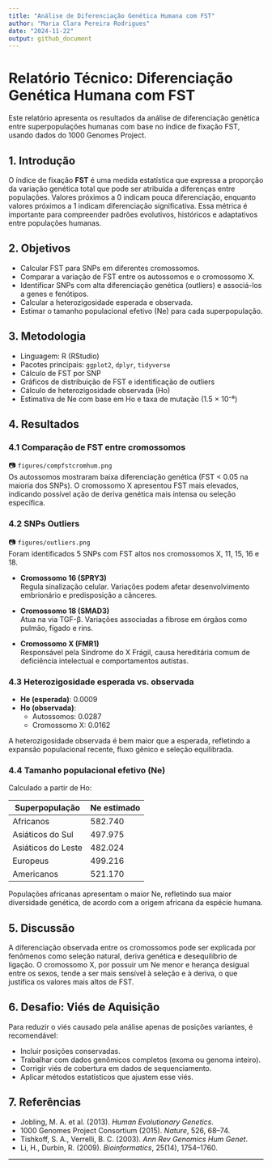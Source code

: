 ```yaml
---
title: "Análise de Diferenciação Genética Humana com FST"
author: "Maria Clara Pereira Rodrigues"
date: "2024-11-22"
output: github_document
---
```



# Relatório Técnico: Diferenciação Genética Humana com FST

Este relatório apresenta os resultados da análise de diferenciação genética entre superpopulações humanas com base no índice de fixação FST, usando dados do 1000 Genomes Project.

## 1. Introdução

O índice de fixação **FST** é uma medida estatística que expressa a proporção da variação genética total que pode ser atribuída a diferenças entre populações. Valores próximos a 0 indicam pouca diferenciação, enquanto valores próximos a 1 indicam diferenciação significativa. Essa métrica é importante para compreender padrões evolutivos, históricos e adaptativos entre populações humanas.

## 2. Objetivos

- Calcular FST para SNPs em diferentes cromossomos.
- Comparar a variação de FST entre os autossomos e o cromossomo X.
- Identificar SNPs com alta diferenciação genética (outliers) e associá-los a genes e fenótipos.
- Calcular a heterozigosidade esperada e observada.
- Estimar o tamanho populacional efetivo (Ne) para cada superpopulação.

## 3. Metodologia

- Linguagem: R (RStudio)
- Pacotes principais: `ggplot2`, `dplyr`, `tidyverse`
- Cálculo de FST por SNP
- Gráficos de distribuição de FST e identificação de outliers
- Cálculo de heterozigosidade observada (Ho)
- Estimativa de Ne com base em Ho e taxa de mutação (1.5 × 10⁻⁸)

## 4. Resultados

### 4.1 Comparação de FST entre cromossomos

📷 `figures/compfstcromhum.png`  
Os autossomos mostraram baixa diferenciação genética (FST < 0.05 na maioria dos SNPs). O cromossomo X apresentou FST mais elevados, indicando possível ação de deriva genética mais intensa ou seleção específica.

### 4.2 SNPs Outliers

📷 `figures/outliers.png`  
Foram identificados 5 SNPs com FST altos nos cromossomos X, 11, 15, 16 e 18.

- **Cromossomo 16 (SPRY3)**  
  Regula sinalização celular. Variações podem afetar desenvolvimento embrionário e predisposição a cânceres.

- **Cromossomo 18 (SMAD3)**  
  Atua na via TGF-β. Variações associadas a fibrose em órgãos como pulmão, fígado e rins.

- **Cromossomo X (FMR1)**  
  Responsável pela Síndrome do X Frágil, causa hereditária comum de deficiência intelectual e comportamentos autistas.

### 4.3 Heterozigosidade esperada vs. observada

- **He (esperada)**: 0.0009
- **Ho (observada)**:
  - Autossomos: 0.0287
  - Cromossomo X: 0.0162

A heterozigosidade observada é bem maior que a esperada, refletindo a expansão populacional recente, fluxo gênico e seleção equilibrada.

### 4.4 Tamanho populacional efetivo (Ne)

Calculado a partir de Ho:

| Superpopulação      | Ne estimado     |
|---------------------|-----------------|
| Africanos           | 582.740         |
| Asiáticos do Sul    | 497.975         |
| Asiáticos do Leste  | 482.024         |
| Europeus            | 499.216         |
| Americanos          | 521.170         |

Populações africanas apresentam o maior Ne, refletindo sua maior diversidade genética, de acordo com a origem africana da espécie humana.

## 5. Discussão

A diferenciação observada entre os cromossomos pode ser explicada por fenômenos como seleção natural, deriva genética e desequilíbrio de ligação. O cromossomo X, por possuir um Ne menor e herança desigual entre os sexos, tende a ser mais sensível à seleção e à deriva, o que justifica os valores mais altos de FST.

## 6. Desafio: Viés de Aquisição

Para reduzir o viés causado pela análise apenas de posições variantes, é recomendável:

- Incluir posições conservadas.
- Trabalhar com dados genômicos completos (exoma ou genoma inteiro).
- Corrigir viés de cobertura em dados de sequenciamento.
- Aplicar métodos estatísticos que ajustem esse viés.

## 7. Referências

- Jobling, M. A. et al. (2013). *Human Evolutionary Genetics*.
- 1000 Genomes Project Consortium (2015). *Nature*, 526, 68–74.
- Tishkoff, S. A., Verrelli, B. C. (2003). *Ann Rev Genomics Hum Genet*.
- Li, H., Durbin, R. (2009). *Bioinformatics*, 25(14), 1754–1760.

---

